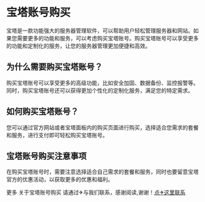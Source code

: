 # 宝塔账号购买

宝塔是一款功能强大的服务器管理软件，可以帮助用户轻松管理服务器和网站。如果您需要更多的功能和服务，可以考虑购买宝塔账号。购买宝塔账号可以享受更多的功能和定制化的服务，让您的服务器管理更加便捷和高效。

## 为什么需要购买宝塔账号？

购买宝塔账号可以享受更多的高级功能，比如安全加固、数据备份、监控报警等。同时，购买宝塔账号还可以获得更加个性化的定制化服务，满足您的特定需求。

## 如何购买宝塔账号？

您可以通过官方网站或者宝塔面板内的购买页面进行购买，选择适合您需求的套餐和服务，进行支付即可轻松购买宝塔账号。

## 宝塔账号购买注意事项

在购买宝塔账号时，需要注意选择适合自己需求的套餐和服务，同时也要留意宝塔官方的优惠活动，以获取更多的优惠和福利。

更多 关于宝塔账号购买 请通过✈与我们联系，感谢阅读,谢谢！[点✈这里联系](https://w.k02.cc)